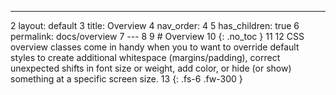 ---
  2 layout: default
  3 title: Overview
  4 nav_order: 4
  5 has_children: true
  6 permalink: docs/overview
  7 ---
  8 
  9 # Overview
 10 {: .no_toc }
 11 
 12 CSS overview classes come in handy when you to want to override default styles to create additional whitespace (margins/padding), correct unexpected shifts in font size or weight, add color, or hide (or show) something at a specific screen size.
 13 {: .fs-6 .fw-300 }
